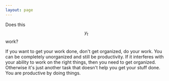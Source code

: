 ```yaml
---
layout: page
---
```


Does this $$y_{t}$$ work?

If you want to get your work done, don't get organized, do your work. You can be completely unorganized and still be productivity. If it interferes with your ability to work on the right things, then you need to get organized. Otherwise it's just another task that doesn't help you get your stuff done. You are productive by doing things.
